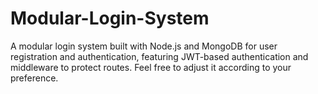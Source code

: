 # Modular-Login-System
A modular login system built with Node.js and MongoDB for user registration and authentication, featuring JWT-based authentication and middleware to protect routes.  Feel free to adjust it according to your preference.
